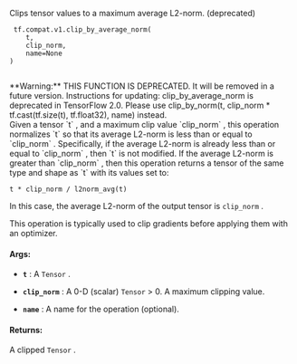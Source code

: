 Clips tensor values to a maximum average L2-norm. (deprecated)



```
 tf.compat.v1.clip_by_average_norm(
    t,
    clip_norm,
    name=None
)
 
```


<aside class="warning">**Warning:**  THIS FUNCTION IS DEPRECATED. It will be removed in a future version.
Instructions for updating:
clip_by_average_norm is deprecated in TensorFlow 2.0. Please use clip_by_norm(t, clip_norm * tf.cast(tf.size(t), tf.float32), name) instead.</aside>
Given a tensor  `t` , and a maximum clip value  `clip_norm` , this operation
normalizes  `t`  so that its average L2-norm is less than or equal to
 `clip_norm` . Specifically, if the average L2-norm is already less than or
equal to  `clip_norm` , then  `t`  is not modified. If the average L2-norm is
greater than  `clip_norm` , then this operation returns a tensor of the same
type and shape as  `t`  with its values set to:

 `t * clip_norm / l2norm_avg(t)` 

In this case, the average L2-norm of the output tensor is  `clip_norm` .

This operation is typically used to clip gradients before applying them with
an optimizer.



#### Args:

- **`t`** : A  `Tensor` .

- **`clip_norm`** : A 0-D (scalar)  `Tensor`  > 0. A maximum clipping value.

- **`name`** : A name for the operation (optional).



#### Returns:
A clipped  `Tensor` .

